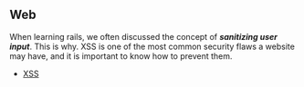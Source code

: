 ## Web

When learning rails, we often discussed the concept of ***sanitizing user input***. This is why. XSS is one of the most common security flaws a website may have, and it is important to know how to prevent them. 

* [XSS](https://www.acunetix.com/websitesecurity/cross-site-scripting/)